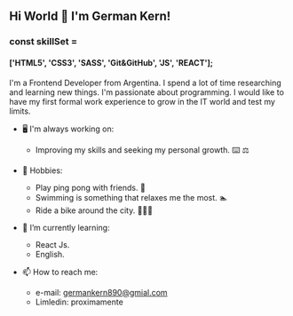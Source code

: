 ## Hi World 👋 I'm German Kern!

### const skillSet =
#### ['HTML5',	'CSS3',	'SASS',	'Git&GitHub',	'JS',	'REACT'];

I'm a Frontend Developer from Argentina. I spend a lot of time researching and learning new things.
I'm passionate about programming. I would like to have my first formal work experience to grow in the IT world and test my limits.


- 🖥️ I'm always working on:

  - Improving my skills and seeking my personal growth. ⌨️ ⚖️

- 🧘 Hobbies:

  - Play ping pong with friends. 🏓
  - Swimming is something that relaxes me the most. 🏊
  - Ride a bike around the city. 🚴🏻🚴

- 🌱 I’m currently learning:

  - React Js.
  - English.
   
- 📫 How to reach me:

  - e-mail: germankern890@gmial.com
  - Limledin: proximamente
  

